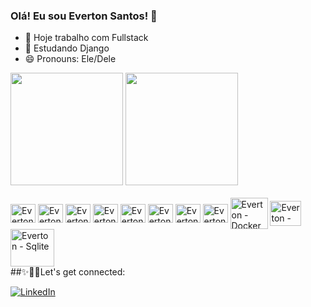 ### Olá! Eu sou Everton Santos! 👋

- 🔭 Hoje trabalho com Fullstack
- 🌱 Estudando Django
- 😄 Pronouns: Ele/Dele

<div>
  <img height="180em" src="https://github-readme-stats.vercel.app/api?username=everton754&show_icons=true&theme=tokyonight&include_all_commits=true&count_private=true"/>
  <img height="180em" src="https://github-readme-stats.vercel.app/api/top-langs/?username=everton754&show_icons=true&theme=tokyonight&include_all_commits=true&count_private=true"/>
</div>
<div style="display: inline_block"><br>
 <img align="center" alt="Everton - Js" height="30" width="40" src="https://cdn.jsdelivr.net/gh/devicons/devicon/icons/javascript/javascript-original.svg">
 <img align="center" alt="Everton - Ts" height="30" width="40" src="https://cdn.jsdelivr.net/gh/devicons/devicon/icons/typescript/typescript-original.svg">
 <img align="center" alt="Everton - Py" height="30" width="40" src="https://cdn.jsdelivr.net/gh/devicons/devicon/icons/python/python-original.svg">
 <img align="center" alt="Everton - Html" height="30" width="40" src="https://cdn.jsdelivr.net/gh/devicons/devicon/icons/html5/html5-original.svg">
 <img align="center" alt="Everton - Css" height="30" width="40" src="https://cdn.jsdelivr.net/gh/devicons/devicon/icons/css3/css3-original.svg">
 <img align="center" alt="Everton - React" height="30" width="40" src="https://cdn.jsdelivr.net/gh/devicons/devicon/icons/react/react-original.svg">
 <img align="center" alt="Everton - Nodejs" height="30" width="40" src="https://cdn.jsdelivr.net/gh/devicons/devicon/icons/nodejs/nodejs-original.svg">
 <img align="center" alt="Everton - Dj" height="30" width="40" src="https://cdn.jsdelivr.net/gh/devicons/devicon/icons/django/django-plain.svg">
 <img align="center" alt="Everton - Docker" height="50" width="60" src="https://cdn.jsdelivr.net/gh/devicons/devicon/icons/docker/docker-original.svg">
 <img align="center" alt="Everton - Postgresql" height="40" width="50" src="https://cdn.jsdelivr.net/gh/devicons/devicon/icons/postgresql/postgresql-original-wordmark.svg">
 <img align="center" alt="Everton - Sqlite" height="60" width="70" src="https://cdn.jsdelivr.net/gh/devicons/devicon/icons/sqlite/sqlite-original-wordmark.svg">
</div>
##✨👨‍💻Let's get connected:

[![LinkedIn](https://img.shields.io/badge/LinkedIn-0077B5?style=for-the-badge&logo=linkedin&logoColor=white)](https://www.linkedin.com/in/evert0n-sant0s/)


         
